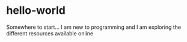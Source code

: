# hello-world
Somewhere to start...
I am new to programming and I am exploring the different resources available online
